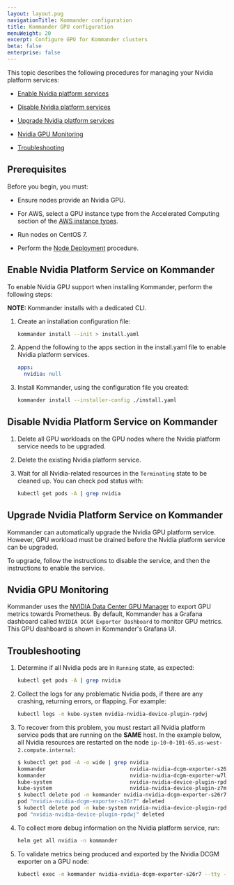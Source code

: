 ```yaml
---
layout: layout.pug
navigationTitle: Kommander configuration
title: Kommander GPU configuration
menuWeight: 20
excerpt: Configure GPU for Kommander clusters
beta: false
enterprise: false
---
```


<!-- markdownlint-disable MD004 MD007 MD025 MD030 -->

This topic describes the following procedures for managing your Nvidia platform services:

- [Enable Nvidia platform services](#enable-nvidia-platform-service-on-kommander)

- [Disable Nvidia platform services](#disable-nvidia-platform-service-on-kommander)

- [Upgrade Nvidia platform services](#upgrade-nvidia-platform-service-on-kommander)

- [Nvidia GPU Monitoring](#nvidia-gpu-monitoring)

- [Troubleshooting](#troubleshooting)

## Prerequisites

Before you begin, you must:

- Ensure nodes provide an Nvidia GPU. <!-- with Fermi architecture version 2.1 or greater. FIXME: `nvidia-smi` command below shows Tesla K80, which suggests that this is not true -->

- For AWS, select a GPU instance type from the Accelerated Computing section of the [AWS instance types][aws_instance_types].

- Run nodes on CentOS 7.

- Perform the [Node Deployment](../node-deployment) procedure.

## Enable Nvidia Platform Service on Kommander

To enable Nvidia GPU support when installing Kommander, perform the following steps:

<p class="message--note"><strong>NOTE: </strong>Kommander installs with a dedicated CLI.</p>

1. Create an installation configuration file:

    ```bash
    kommander install --init > install.yaml
    ```

1. Append the following to the apps section in the install.yaml file to enable Nvidia platform services.

    ```yaml
    apps:
      nvidia: null
    ```

1. Install Kommander, using the configuration file you created:

    ```bash
    kommander install --installer-config ./install.yaml
    ```



## Disable Nvidia Platform Service on Kommander

1. Delete all GPU workloads on the GPU nodes where the Nvidia platform service needs to be upgraded.

1. Delete the existing Nvidia platform service.

1. Wait for all Nvidia-related resources in the `Terminating` state to be cleaned up. You can check pod status with:

   ```bash
   kubectl get pods -A | grep nvidia
   ```

## Upgrade Nvidia Platform Service on Kommander

Kommander can automatically upgrade the Nvidia GPU platform service. However, GPU workload must be drained before the Nvidia platform service can be upgraded.

To upgrade, follow the instructions to disable the service, and then the instructions to enable the service.

## Nvidia GPU Monitoring

Kommander uses the [NVIDIA Data Center GPU Manager][nvidia_dcgm] to export GPU metrics towards Prometheus. By default, Kommander has a Grafana dashboard called `NVIDIA DCGM Exporter Dashboard` to monitor GPU metrics. This GPU dashboard is shown in Kommander's Grafana UI.

## Troubleshooting

1. Determine if all Nvidia pods are in `Running` state, as expected:

   ```bash
   kubectl get pods -A | grep nvidia
   ```

1. Collect the logs for any problematic Nvidia pods, if there are any crashing, returning errors, or flapping. For example:

   ```bash
   kubectl logs -n kube-system nvidia-nvidia-device-plugin-rpdwj
   ```

1. To recover from this problem, you must restart all Nvidia platform service pods that are running on the **SAME** host. In the example below, all Nvidia resources are restarted on the node `ip-10-0-101-65.us-west-2.compute.internal`:

   ```bash
   $ kubectl get pod -A -o wide | grep nvidia
   kommander                           nvidia-nvidia-dcgm-exporter-s26r7                                    1/1     Running     0          51m     192.168.167.174   ip-10-0-101-65.us-west-2.compute.internal    <none>           <none>
   kommander                           nvidia-nvidia-dcgm-exporter-w7lf4                                    1/1     Running     0          51m     192.168.111.173   ip-10-0-75-212.us-west-2.compute.internal    <none>           <none>
   kube-system                         nvidia-nvidia-device-plugin-rpdwj                                    1/1     Running     0          51m     192.168.167.175   ip-10-0-101-65.us-west-2.compute.internal    <none>           <none>
   kube-system                         nvidia-nvidia-device-plugin-z7m2s                                    1/1     Running     0          51m     192.168.111.172   ip-10-0-75-212.us-west-2.compute.internal    <none>           <none>
   $ kubectl delete pod -n kommander nvidia-nvidia-dcgm-exporter-s26r7
   pod "nvidia-nvidia-dcgm-exporter-s26r7" deleted
   $ kubectl delete pod -n kube-system nvidia-nvidia-device-plugin-rpdwj
   pod "nvidia-nvidia-device-plugin-rpdwj" deleted
   ```

1. To collect more debug information on the Nvidia platform service, run:

   ```bash
   helm get all nvidia -n kommander
   ```

1. To validate metrics being produced and exported by the Nvidia DCGM exporter on a GPU node:

   ```bash
   kubectl exec -n kommander nvidia-nvidia-dcgm-exporter-s26r7 --tty -- wget -nv -O- localhost:9400/metrics
   ```

[nvidia_dcgm]: https://developer.nvidia.com/dcgm
[aws_instance_types]: https://aws.amazon.com/ec2/instance-types/
